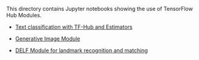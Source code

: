 This directory contains Jupyter notebooks showing the use of TensorFlow Hub Modules.


* [Text classification with TF-Hub and Estimators](https://colab.research.google.com/github/tensorflow/hub/blob/master/examples/colab/text_classification_with_tf_hub.ipynb)

* [Generative Image Module](https://colab.research.google.com/github/tensorflow/hub/blob/master/examples/colab/tf_hub_generative_image_module.ipynb)

* [DELF Module for landmark recognition and matching](https://colab.research.google.com/github/tensorflow/hub/blob/master/examples/colab/tf_hub_delf_module.ipynb)
